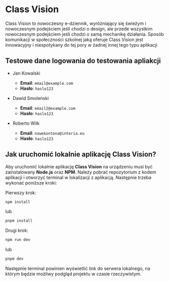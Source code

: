 # Class Vision

Class Vision to nowoczesny e-dziennik, wyróżniający się świeżym i nowoczesnym podejściem jeśli chodzi o design, ale przede wszystkim nowoczesnym podejściem jeśli chodzi o samą mechanikę działania. Sposób komunikacji w społeczności szkolnej jaką oferuje Class Vision jest innowacyjny i niespotykany do tej pory w żadnej innej tego typu aplikacji

## Testowe dane logowania do testowania apliakcji
- Jan Kowalski
    - **Email**: `email@example.com`
    - **Hasło**: `haslo123`


- Dawid Smoleński
    - **Email**: `email2@example.com`
    - **Hasło**: `haslo123`

- Roberto Wilk
    - **Email**: `nowekontona@interia.eu`
    - **Hasło**: `haslo123`

## Jak uruchomić lokalnie aplikację Class Vision?

Aby uruchomić lokalnie aplikację **Class Vision** na urządzeniu musi być zainstalowany **Node.js** oraz **NPM**. Należy pobrać repozytorium z kodem aplikacji i otworzyć terminal w lokalizacji z aplikacją. Następnie trzeba wykonać poniższe kroki:

Pierwszy krok:

```sh
npm install
```

lub

```sh
pnpm install
```

Drugi krok:

```sh
npm run dev
```

lub

```sh
pnpm dev
```

Następnie terminal powinien wyświetlić link do serwera lokalnego, na którym będzie możliwy podgląd projektu w czasie rzeczywistym.

